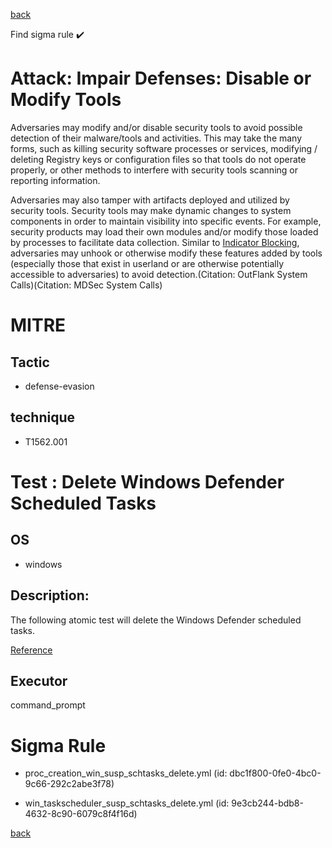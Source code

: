 
[back](../index.md)

Find sigma rule :heavy_check_mark: 

# Attack: Impair Defenses: Disable or Modify Tools 

Adversaries may modify and/or disable security tools to avoid possible detection of their malware/tools and activities. This may take the many forms, such as killing security software processes or services, modifying / deleting Registry keys or configuration files so that tools do not operate properly, or other methods to interfere with security tools scanning or reporting information.

Adversaries may also tamper with artifacts deployed and utilized by security tools. Security tools may make dynamic changes to system components in order to maintain visibility into specific events. For example, security products may load their own modules and/or modify those loaded by processes to facilitate data collection. Similar to [Indicator Blocking](https://attack.mitre.org/techniques/T1562/006), adversaries may unhook or otherwise modify these features added by tools (especially those that exist in userland or are otherwise potentially accessible to adversaries) to avoid detection.(Citation: OutFlank System Calls)(Citation: MDSec System Calls)

# MITRE
## Tactic
  - defense-evasion


## technique
  - T1562.001


# Test : Delete Windows Defender Scheduled Tasks
## OS
  - windows


## Description:
The following atomic test will delete the Windows Defender scheduled tasks.

[Reference](https://thedfirreport.com/2022/05/09/seo-poisoning-a-gootloader-story/)


## Executor
command_prompt

# Sigma Rule
 - proc_creation_win_susp_schtasks_delete.yml (id: dbc1f800-0fe0-4bc0-9c66-292c2abe3f78)

 - win_taskscheduler_susp_schtasks_delete.yml (id: 9e3cb244-bdb8-4632-8c90-6079c8f4f16d)



[back](../index.md)

